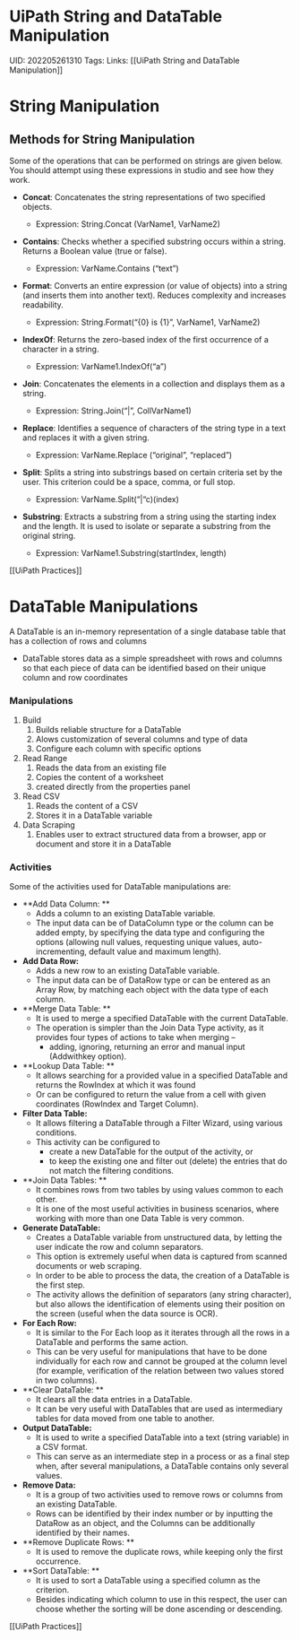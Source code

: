 # UiPath String and DataTable Manipulation
UID: 202205261310
Tags:
Links: [[UiPath String and DataTable Manipulation]]

# String Manipulation

## Methods for String Manipulation
Some of the operations that can be performed on strings are given below. You should attempt using these expressions in studio and see how they work. 
-	**Concat**: Concatenates the string representations of two specified objects. 
      - Expression: String.Concat (VarName1, VarName2)

-	**Contains**: Checks whether a specified substring occurs within a string. Returns a Boolean value (true or false).
      - Expression: VarName.Contains (“text”)

-	**Format**: Converts an entire expression (or value of objects) into a string (and inserts them into another text). Reduces complexity and increases readability.  
      - Expression: String.Format(“{0} is {1}”, VarName1, VarName2)

-	**IndexOf**: Returns the zero-based index of the first occurrence of a character in a string.
      - Expression: VarName1.IndexOf(“a”)

-	**Join**: Concatenates the elements in a collection and displays them as a string.
      - Expression: String.Join(“|”, CollVarName1)

-	**Replace**: Identifies a sequence of characters of the string type in a text and replaces it with a given string. 
      - Expression: VarName.Replace (“original”, “replaced”)

-	**Split**: Splits a string into substrings based on certain criteria set by the user. This criterion could be a space, comma, or full stop. 
      - Expression: VarName.Split(“|“c)(index)

-	**Substring**: Extracts a substring from a string using the starting index and the length. It is used to isolate or separate a substring from the original string. 
      - Expression: VarName1.Substring(startIndex, length)

[[UiPath Practices]]


# DataTable Manipulations
A DataTable is an in-memory representation of a single database table that has a collection of rows and columns
- DataTable stores data as a simple spreadsheet with rows and columns so that each piece of data can be identified based on their unique column and row coordinates

### Manipulations
1. Build
	1. Builds reliable structure for a DataTable
	2. Alows customization of several columns and type of data
	3. Configure each column with specific options
2. Read Range
	1. Reads the data from an existing file
	2. Copies the content of a worksheet
	3. created directly from the properties panel
3. Read CSV
	1. Reads the content of a CSV
	2. Stores it in a DataTable variable
4. Data Scraping
	1. Enables user to extract structured data from a browser, app or document and store it in a DataTable

### Activities
Some of the activities used for DataTable manipulations are:
- **Add Data Column: **
	- Adds a column to an existing DataTable variable.
	- The input data can be of DataColumn type or the column can be added empty, by specifying the data type and configuring the options (allowing null values, requesting unique values, auto-incrementing, default value and maximum length). 
- **Add Data Row:**
	- Adds a new row to an existing DataTable variable. 
	- The input data can be of DataRow type or can be entered as an Array Row, by matching each object with the data type of each column.
- **Merge Data Table: **
	- It is used to merge a specified DataTable with the current DataTable. 
	- The operation is simpler than the Join Data Type activity, as it provides four types of actions to take when merging – 
		- adding, ignoring, returning an error and manual input (Addwithkey option).
- **Lookup Data Table: **
	- It allows searching for a provided value in a specified DataTable and returns the RowIndex at which it was found 
	- Or can be configured to return the value from a cell with given coordinates (RowIndex and Target Column). 
- **Filter Data Table:**
	-  It allows filtering a DataTable through a Filter Wizard, using various conditions. 
	- This activity can be configured to 
		- create a new DataTable for the output of the activity, or 
		- to keep the existing one and filter out (delete) the entries that do not match the filtering conditions.
- **Join Data Tables: **
	- It combines rows from two tables by using values common to each other. 
	- It is one of the most useful activities in business scenarios, where working with more than one Data Table is very common.
- **Generate DataTable:**
	-  Creates a DataTable variable from unstructured data, by letting the user indicate the row and column separators. 
	- This option is extremely useful when data is captured from scanned documents or web scraping. 
	- In order to be able to process the data, the creation of a DataTable is the first step. 
	- The activity allows the definition of separators (any string character), but also allows the identification of elements using their position on the screen (useful when the data source is OCR).
- **For Each Row:**
	-  It is similar to the For Each loop as it iterates through all the rows in a DataTable and performs the same action. 
	- This can be very useful for manipulations that have to be done individually for each row and cannot be grouped at the column level (for example, verification of the relation between two values stored in two columns). 
- **Clear DataTable: **
	- It clears all the data entries in a DataTable. 
	- It can be very useful with DataTables that are used as intermediary tables for data moved from one table to another.
- **Output DataTable:**
	-  It is used to write a specified DataTable into a text (string variable) in a CSV format. 
	- This can serve as an intermediate step in a process or as a final step when, after several manipulations, a DataTable contains only several values.
- **Remove Data:**
	- It is a group of two activities used to remove rows or columns from an existing DataTable.
	- Rows can be identified by their index number or by inputting the DataRow as an object, and the Columns can be additionally identified by their names.
- **Remove Duplicate Rows: **
	- It is used to remove the duplicate rows, while keeping only the first occurrence.
- **Sort DataTable: **
	- It is used to sort a DataTable using a specified column as the criterion. 
	- Besides indicating which column to use in this respect, the user can choose whether the sorting will be done ascending or descending.

[[UiPath Practices]]